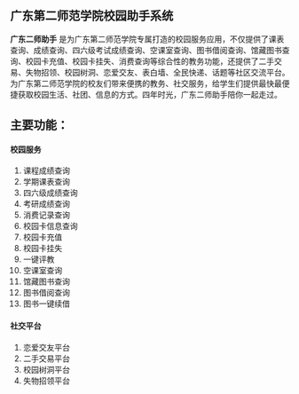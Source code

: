 ## 广东第二师范学院校园助手系统 ##

**广东二师助手** 是为广东第二师范学院专属打造的校园服务应用，不仅提供了课表查询、成绩查询、四六级考试成绩查询、空课室查询、图书借阅查询、馆藏图书查询、校园卡充值、校园卡挂失、消费查询等综合性的教务功能，还提供了二手交易、失物招领、校园树洞、恋爱交友、表白墙、全民快递、话题等社区交流平台。为广东第二师范学院的校友们带来便携的教务、社交服务，给学生们提供最快最便捷获取校园生活、社团、信息的方式。四年时光，广东二师助手陪你一起走过。

## 主要功能： ##

#### 校园服务 ####

1. 课程成绩查询
2. 学期课表查询
3. 四六级成绩查询
4. 考研成绩查询
5. 消费记录查询
6. 校园卡信息查询
7. 校园卡充值
8. 校园卡挂失
9. 一键评教
10. 空课室查询
11. 馆藏图书查询
12. 图书借阅查询
13. 图书一键续借

#### 社交平台 ####

1. 恋爱交友平台
2. 二手交易平台
3. 校园树洞平台
4. 失物招领平台